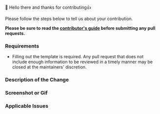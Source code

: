 👋 Hello there and thanks for contributing👍

Please follow the steps below to tell us about your contribution.

**Please be sure to read the [contributor's guide](https://github.com/atos-parallel/.github/blob/master/CONTRIBUTING.md) before submitting any pull requests.**

### Requirements

- Filling out the template is required. Any pull request that does not include enough information to be reviewed in a timely manner may be closed at the maintainers' discretion.

### Description of the Change

<!--

We must be able to understand the design of your change from this description. If we can't get a good idea of what the code will be doing from the description here, the pull request may be closed at the maintainers' discretion. Keep in mind that the maintainer reviewing this PR may not be familiar with or have worked with the code here recently, so please walk us through the concepts.

-->

### Screenshot or Gif

<!-- If the changes are visual, add a screenshot or record a Gif. This doesn't have to be updated during implementation, but after a PR is merged, a final screenshot/gif should be added. It might get used for blog posts, documentation etc. Write "N/A" if not applicable. -->

### Applicable Issues

<!-- Cross-reference any applicable Issues here. Use "Fixes #NNN" or "Closes #NNN" syntax to automatically close linked issues on merge. -->
